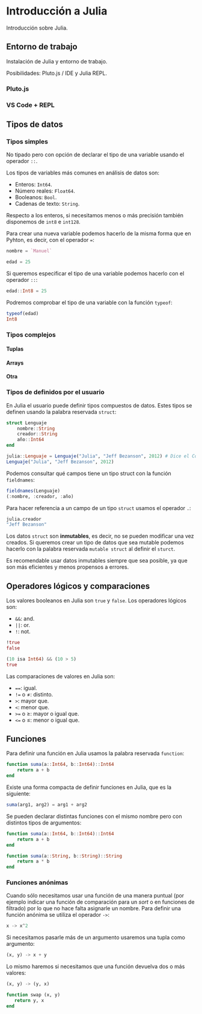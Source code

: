 # Introducción a Julia

Introducción sobre Julia.

## Entorno de trabajo

Instalación de Julia y entorno de trabajo.

Posibilidades: Pluto.js / IDE y Julia REPL.

### Pluto.js

### VS Code + REPL

## Tipos de datos

### Tipos simples

No tipado pero con opción de declarar el tipo de una variable usando el operador `::`.

Los tipos de variables más comunes en análisis de datos son:

* Enteros: `Int64`.
* Número reales: `Float64`.
* Booleanos: `Bool`.
* Cadenas de texto: `String`.

Respecto a los enteros, si necesitamos menos o más precisión también disponemos de `int8` e
`int128`.

Para crear una nueva variable podemos hacerlo de la misma forma que en Pyhton, es decir, con el
operador `=`:

```julia
nombre = `Manuel`

edad = 25
```

Si queremos especificar el tipo de una variable podemos hacerlo con el operador `::`:

```julia
edad::Int8 = 25
```

Podremos comprobar el tipo de una variable con la función `typeof`:

```julia
typeof(edad)
Int8
```

### Tipos complejos

#### Tuplas

#### Arrays

#### Otra

### Tipos de definidos por el usuario

En Julia el usuario puede definir tipos compuestos de datos. Estes tipos se definen usando la
palabra reservada `struct`:

```julia
struct Lenguaje
    nombre::String
    creador::String
    año::Int64
end

julia::Lenguaje = Lenguaje("Julia", "Jeff Bezanson", 2012) # Dice el Copiloto.
Lenguaje("Julia", "Jeff Bezanson", 2012)
```

Podemos consultar qué campos tiene un tipo struct con la función `fieldnames`:

```julia
fieldnames(Lenguaje)
(:nombre, :creador, :año)
```

Para hacer referencia a un campo de un tipo `struct` usamos el operador `.`:

```julia
julia.creador
"Jeff Bezanson"
```

Los datos `struct` son **inmutables**, es decir, no se pueden modificar una vez creados. Si queremos
crear un tipo de datos que sea mutable podemos hacerlo con la palabra reservada `mutable struct` al
definir el `sturct`.

Es recomendable usar datos inmutables siempre que sea posible, ya que son más eficientes y menos
propensos a errores.

## Operadores lógicos y comparaciones

Los valores booleanos en Julia son `true` y `false`. Los operadores lógicos son:

* `&&`: and.
* `||`: or.
* `!`: not.

```julia
!true
false

(10 isa Int64) && (10 > 5)
true
```

Las comparaciones de valores en Julia son:

* `==`: igual.
* `!=` o &ne;: distinto.
* `>`: mayor que.
* `<`: menor que.
* `>=` o &geq;: mayor o igual que.
* `<=` o &leq;: menor o igual que.

## Funciones

Para definir una función en Julia usamos la palabra reservada `function`:

```julia
function suma(a::Int64, b::Int64)::Int64
    return a + b
end
```

Existe una forma compacta de definir funciones en Julia, que es la siguiente:

```julia
suma(arg1, arg2) = arg1 + arg2
```

Se pueden declarar distintas funciones con el mismo nombre pero con distintos tipos de argumentos:

```julia
function suma(a::Int64, b::Int64)::Int64
    return a + b
end

function suma(a::String, b::String)::String
    return a * b
end
```

### Funciones anónimas

Cuando sólo necesitamos usar una función de una manera puntual (por ejemplo indicar una función de
comparación para un *sort* o en funciones de filtrado) por lo que no hace falta asignarle un nombre.
Para definir una función anónima se utiliza el operador `->`:

```julia
x -> x^2
```

Si necesitamos pasarle más de un argumento usaremos una tupla como argumento:

```julia
(x, y) -> x + y
```

Lo mismo haremos si necesitamos que una función devuelva dos o más valores:

```julia
(x, y) -> (y, x)
```

```julia
function swap (x, y)
   return y, x
end
```

###
